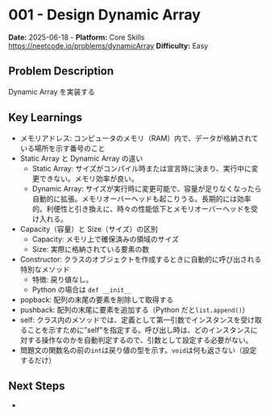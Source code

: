 # 001 - Design Dynamic Array

**Date:** 2025-06-18 -
**Platform:** Core Skills https://neetcode.io/problems/dynamicArray
**Difficulty:** Easy

## Problem Description

Dynamic Array を実装する

## Key Learnings

- メモリアドレス: コンピュータのメモリ（RAM）内で、データが格納されている場所を示す番号のこと
- Static Array と Dynamic Array の違い
  - Static Array: サイズがコンパイル時または宣言時に決まり、実行中に変更できない。メモリ効率が良い。
  - Dynamic Array: サイズが実行時に変更可能で、容量が足りなくなったら自動的に拡張。メモリオーバーヘッドも起こりうる。長期的には効率的。利便性と引き換えに、時々の性能低下とメモリオーバーヘッドを受け入れる。
- Capacity（容量）と Size（サイズ）の区別
  - Capacity: メモリ上で確保済みの領域のサイズ
  - Size: 実際に格納されている要素の数
- Constructor: クラスのオブジェクトを作成するときに自動的に呼び出される特別なメソッド
  - 特徴: 戻り値なし。
  - Python の場合は `def __init__`
- popback: 配列の末尾の要素を削除して取得する
- pushback: 配列の末尾に要素を追加する（Python だと`list.append()`）
- self: クラス内のメソッドでは、定義として第一引数でインスタンスを受け取ることを示すために"self"を指定する。呼び出し時は、どのインスタンスに対する操作なのかを自動判定するので、引数として設定する必要がない。
- 問題文の関数名の前の`int`は戻り値の型を示す。`void`は何も返さない（設定するだけ）

## Next Steps

-
